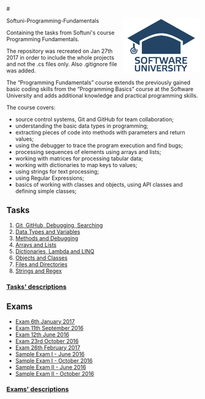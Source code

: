 #<p align="left">Softuni-Programming-Fundamentals<a href="https://softuni.bg/"><img src="https://raw.githubusercontent.com/gaydov/Softuni-Programming-Fundamentals/master/Exams/Sample-Exam-II-June-2016/SoftUniAirline/img/softuniLogo.PNG" alt="Softuni logo" width="200" align="right"></a><p>

Containing the tasks from Softuni's course Programming Fundamentals.

The repository was recreated on Jan 27th 2017 in order to include the whole projects and not the .cs files only. Also .gitignore file was added.

The “Programming Fundamentals” course extends the previously gained basic coding skills from the “Programming Basics” course at the Software University and adds additional knowledge and practical programming skills.

The course covers:

- source control systems, Git and GitHub for team collaboration;
- understanding the basic data types in programming;
- extracting pieces of code into methods with parameters and return values;
- using the debugger to trace the program execution and find bugs;
- processing sequences of elements using arrays and lists;
- working with matrices for processing tabular data;
- working with dictionaries to map keys to values;
- using strings for text processing;
- using Regular Expressions;
- basics of working with classes and objects, using API classes and defining simple classes;

## Tasks

1. [Git, GitHub, Debugging, Searching](https://github.com/gaydov/Softuni-Programming-Fundamentals/tree/master/1GitGitHubDebuggingSearching)
2. [Data Types and Variables](https://github.com/gaydov/Softuni-Programming-Fundamentals/tree/master/2DataTypesAndVariables)
3. [Methods and Debugging](https://github.com/gaydov/Softuni-Programming-Fundamentals/tree/master/3MethodsAndDebugging)
4. [Arrays and Lists](https://github.com/gaydov/Softuni-Programming-Fundamentals/tree/master/4ArraysAndLists)
5. [Dictionaries, Lambda and LINQ](https://github.com/gaydov/Softuni-Programming-Fundamentals/tree/master/5DictionariesAndLINQ)
6. [Objects and Classes](https://github.com/gaydov/Softuni-Programming-Fundamentals/tree/master/6Objects-and-Classes)
7. [Files and Directories](https://github.com/gaydov/Softuni-Programming-Fundamentals/tree/master/7FilesAndDirectories)
8. [Strings and Regex](https://github.com/gaydov/Softuni-Programming-Fundamentals/tree/master/8Strings-and-Regex)

### [Tasks' descriptions](https://drive.google.com/open?id=0B0i5AcwcQwXJX3FEVGNkOTJOa28)

## Exams

* [Exam 6th January 2017](https://github.com/gaydov/Softuni-Programming-Fundamentals/tree/master/Exams/Exam-06th-Jan-2017)
* [Exam 11th September 2016](https://github.com/gaydov/Softuni-Programming-Fundamentals/tree/master/Exams/Exam-11th-September-2016)
* [Exam 12th June 2016](https://github.com/gaydov/Softuni-Programming-Fundamentals/tree/master/Exams/Exam-12th-June-2016)
* [Exam 23rd October 2016](https://github.com/gaydov/Softuni-Programming-Fundamentals/tree/master/Exams/Exam-23rd-October-2016)
* [Exam 26th February 2017](https://github.com/gaydov/Softuni-Programming-Fundamentals/tree/master/Exams/Exam-26th-February-2017)
* [Sample Exam I - June 2016](https://github.com/gaydov/Softuni-Programming-Fundamentals/tree/master/Exams/Sample-Exam-I-June-2016)
* [Sample Exam I - October 2016](https://github.com/gaydov/Softuni-Programming-Fundamentals/tree/master/Exams/Sample-Exam-I-October-2016)
* [Sample Exam II - June 2016](https://github.com/gaydov/Softuni-Programming-Fundamentals/tree/master/Exams/Sample-Exam-II-June-2016)
* [Sample Exam II - October 2016](https://github.com/gaydov/Softuni-Programming-Fundamentals/tree/master/Exams/Sample-Exam-II-October-2016)

### [Exams' descriptions](https://drive.google.com/open?id=0B0i5AcwcQwXJRTU5Ni1HbFEwVmM)
